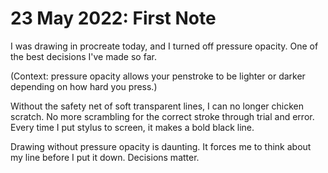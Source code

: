 # 23 May 2022: First Note

I was drawing in procreate today, and I turned off pressure opacity. One of the best decisions I've made so far.

(Context: pressure opacity allows your penstroke to be lighter or darker depending on how hard you press.)

Without the safety net of soft transparent lines, I can no longer chicken scratch. No more scrambling for the correct stroke through trial and error. Every time I put stylus to screen, it makes a bold black line.

Drawing without pressure opacity is daunting. It forces me to think about my line before I put it down. Decisions matter.

